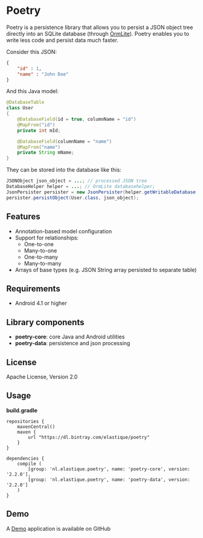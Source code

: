 Poetry
======

Poetry is a persistence library that allows you to persist a JSON object tree directly into an SQLite database (through [OrmLite]).
Poetry enables you to write less code and persist data much faster.

Consider this JSON:
```json
{
	"id" : 1,
	"name" : "John Doe"
}
```
And this Java model:
```java
@DatabaseTable
class User
{
	@DatabaseField(id = true, columnName = "id")
	@MapFrom("id")
    private int mId;

	@DatabaseField(columnName = "name")
	@MapFrom("name")
    private String mName;
}
```
They can be stored into the database like this:
```java
JSONObject json_object = ...; // processed JSON tree
DatabaseHelper helper = ...; // OrmLite databasehelper;
JsonPersister persister = new JsonPersister(helper.getWritableDatabase());
persister.persistObject(User.class, json_object);
```
Features
----
* Annotation-based model configuration
* Support for relationships:
	* One-to-one
	* Many-to-one
	* One-to-many
	* Many-to-many
* Arrays of base types (e.g. JSON String array persisted to separate table)

Requirements
----

* Android 4.1 or higher

Library components
----
* <strong>poetry-core</strong>: core Java and Android utilities
* <strong>poetry-data</strong>: persistence and json processing

License
----

Apache License, Version 2.0

Usage
----

<strong>build.gradle</strong>

```
repositories {
    mavenCentral()
    maven {
        url "https://dl.bintray.com/elastique/poetry"
    }
}
```

```
dependencies {
    compile (
        [group: 'nl.elastique.poetry', name: 'poetry-core', version: '2.2.0'],
        [group: 'nl.elastique.poetry', name: 'poetry-data', version: '2.2.0']
    )
}
```

Demo
----

A [Demo] application is available on GitHub

[OrmLite]:http://ormlite.com
[JSON]:http://json.org/java/
[Demo]:https://github.com/elastique/poetry-demo
